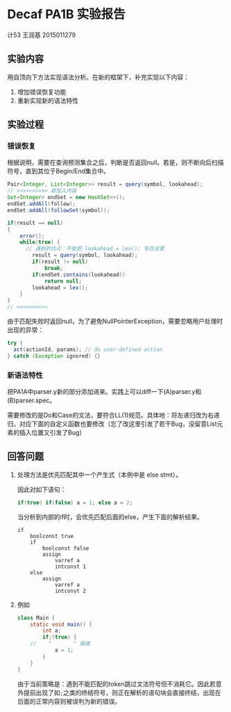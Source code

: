 # Decaf PA1B 实验报告

计53 王润基 2015011279

## 实验内容

用自顶向下方法实现语法分析。在新的框架下，补充实现以下内容：

1. 增加错误恢复功能
2. 重新实现新的语法特性

## 实验过程

### 错误恢复

根据说明，需要在查询预测集合之后，判断是否返回null。若是，则不断向后扫描符号，直到其位于Begin/End集合中。

```java
Pair<Integer, List<Integer>> result = query(symbol, lookahead);
// >>>>>>>>>> 新加入内容
Set<Integer> endSet = new HashSet<>();
endSet.addAll(follow);
endSet.addAll(followSet(symbol));

if(result == null)
{
    error();
    while(true) {
      // 遇到的坑点：不能把 lookahead = lex(); 写在这里
        result = query(symbol, lookahead);
        if(result != null)
            break;
        if(endSet.contains(lookahead))
            return null;
        lookahead = lex();
    }
}
// <<<<<<<<<<
```

由于匹配失败时返回null，为了避免NullPointerException，需要忽略用户处理时出现的异常：

```java
try { 
  act(actionId, params); // do user-defined action
} catch (Exception ignored) {}
```

### 新语法特性

把PA1A中parser.y新的部分添加进来。实践上可以diff一下(A)parser.y和(B)parser.spec。

需要修改的是Do和Case的文法，要符合LL(1)规范。具体地：将左递归改为右递归，对应下面的自定义函数也要修改（忘了改这里引发了若干Bug，没留意List元素的插入位置又引发了Bug）

## 回答问题

1. 处理方法是优先匹配其中一个产生式（本例中是 else stmt）。

   因此对如下语句：

   ```java
   if(true) if(false) a = 1; else a = 2;
   ```

   当分析到内部的if时，会优先匹配后面的else，产生下面的解析结果。

   ```
   if
       boolconst true
       if
           boolconst false
           assign
               varref a
               intconst 1
       else
           assign
               varref a
               intconst 2
   ```

2. 例如

   ```java
   class Main {
       static void main() {
           int a;
           if;(true) {
       //    ^       ^ 报错
               a = 1;
           }
       }
   }
   ```

   由于当前策略是：遇到不能匹配的token跳过文法符号但不消耗它。因此若意外提前出现了如`;`之类的终结符号，则正在解析的语句块会直接终结，出现在后面的正常内容则被误判为新的错误。

